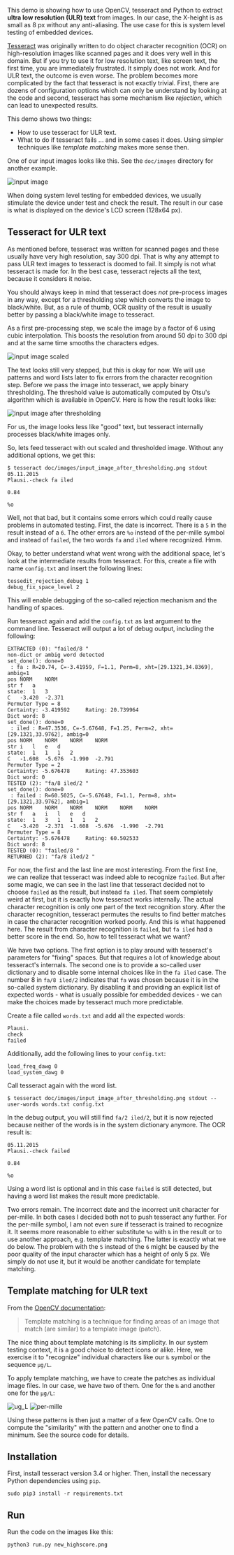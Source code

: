 This demo is showing how to use OpenCV, tesseract and Python to extract **ultra low resolution (ULR) text** from images. In our case, the X-height is as small as 8 px without any anti-aliasing. The use case for this is system level testing of embedded devices.

[Tesseract](https://en.wikipedia.org/wiki/Tesseract_(software)) was originally written to do object character recognition (OCR) on high-resolution images like scanned pages and it does very well in this domain. But if you try to use it for low resolution text, like screen text, the first time, you are immediately frustrated. It simply does not work. And for ULR text, the outcome is even worse. The problem becomes more complicated by the fact that tesseract is not exactly trivial. First, there are dozens of configuration options which can only be understand by looking at the code and second, tesseract has some mechanism like *rejection*, which can lead to unexpected results.

This demo shows two things:
- How to use tesseract for ULR text.
- What to do if tesseract fails ... and in some cases it does. Using simpler techniques like *template matching* makes more sense then.

One of our input images looks like this. See the `doc/images` directory for another example.

![input image](doc/images/input_image.png)

When doing system level testing for embedded devices, we usually stimulate the device under test and check the result. The result in our case is what is displayed on the device's LCD screen (128x64 px).

Tesseract for ULR text
----------------------

As mentioned before, tesseract was written for scanned pages and these usually have very high resolution, say 300 dpi. That is why any attempt to pass ULR text images to tesseract is doomed to fail. It simply is not what tesseract is made for. In the best case, tesseract rejects all the text, because it considers it noise.

You should always keep in mind that tesseract does *not* pre-process images in any way, except for a thresholding step which converts the image to black/white. But, as a rule of thumb, OCR quality of the result is usually better by passing a black/white image to tesseract.

As a first pre-processing step, we scale the image by a factor of 6 using cubic interpolation. This boosts the resolution from around 50 dpi to 300 dpi and at the same time smooths the characters edges.

![input image scaled](doc/images/input_image_scaled.png)

The text looks still very stepped, but this is okay for now. We will use patterns and word lists later to fix errors from the character recognition step. Before we pass the image into tesseract, we apply binary thresholding. The threshold value is automatically computed by Otsu's algorithm which is available in OpenCV. Here is how the result looks like:

![input image after thresholding](doc/image/input_image_after_thresholding.png)

For us, the image looks less like "good" text, but tesseract internally processes black/white images only.

So, lets feed tesseract with out scaled and thresholded image. Without any additional options, we get this:

    $ tesseract doc/images/input_image_after_thresholding.png stdout
    05.11.2015
    Plausi.-check fa iled

    0.84

    %o

Well, not that bad, but it contains some errors which could really cause problems in automated testing. First, the date is incorrect. There is a `5` in the result instead of a `6`. The other errors are `%o` instead of the per-mille symbol and instead of `failed`, the two words `fa` and `iled` where recognized. Hmm.

Okay, to better understand what went wrong with the additional space, let's look at the intermediate results from tesseract. For this, create a file with name `config.txt` and insert the following lines:

    tessedit_rejection_debug 1
    debug_fix_space_level 2

This will enable debugging of the so-called rejection mechanism and the handling of spaces.

Run tesseract again and add the `config.txt` as last argument to the command line. Tesseract will output a lot of debug output, including the following:

	EXTRACTED (0): "failed/8 "
	non-dict or ambig word detected
	set_done(): done=0
	 : fa : R=20.74, C=-3.41959, F=1.1, Perm=8, xht=[29.1321,34.8369], ambig=1
	pos	NORM	NORM
	str	f	a
	state:	1 	3 
	C	-3.420	-2.371
	Permuter Type = 8
	Certainty: -3.419592     Rating: 20.739964
	Dict word: 8
	set_done(): done=0
	 : iled : R=47.3536, C=-5.67648, F=1.25, Perm=2, xht=[29.1321,33.9762], ambig=0
	pos	NORM	NORM	NORM	NORM
	str	i	l	e	d
	state:	1 	1 	1 	2 
	C	-1.608	-5.676	-1.990	-2.791
	Permuter Type = 2
	Certainty: -5.676478     Rating: 47.353603
	Dict word: 0
	TESTED (2): "fa/8 iled/2 "
	set_done(): done=0
	 : failed : R=60.5025, C=-5.67648, F=1.1, Perm=8, xht=[29.1321,33.9762], ambig=1
	pos	NORM	NORM	NORM	NORM	NORM	NORM
	str	f	a	i	l	e	d
	state:	1 	3 	1 	1 	1 	2 
	C	-3.420	-2.371	-1.608	-5.676	-1.990	-2.791
	Permuter Type = 8
	Certainty: -5.676478     Rating: 60.502533
	Dict word: 8
	TESTED (0): "failed/8 "
	RETURNED (2): "fa/8 iled/2 "

For now, the first and the last line are most interesting. From the first line, we can realize that tesseract was indeed able to recognize `failed`. But after some magic, we can see in the last line that tesseract decided not to choose `failed` as the result, but instead `fa iled`. That seem completely weird at first, but it is exactly how tesseract works internally. The actual character recognition is only one part of the text recognition story. After the character recognition, tesseract permutes the results to find better matches in case the character recognition worked poorly. And this is what happened here. The result from character recognition is `failed`, but `fa iled` had a better score in the end. So, how to tell tesseract what we want?

We have two options. The first option is to play around with tesseract's parameters for "fixing" spaces. But that requires a lot of knowledge about tesseract's internals. The second one is to provide a so-called user dictionary and to disable some internal choices like in the `fa iled` case. The number 8 in `fa/8 iled/2` indicates that `fa` was chosen because it is in the so-called system dictionary. By disabling it and providing an explicit list of expected words - what is usually possible for embedded devices - we can make the choices made by tesseract much more predictable.

Create a file called `words.txt` and add all the expected words:

    Plausi.
    check
    failed

Additionally, add the following lines to your `config.txt`:

    load_freq_dawg 0
    load_system_dawg 0

Call tesseract again with the word list.

    $ tesseract doc/images/input_image_after_thresholding.png stdout --user-words words.txt config.txt

In the debug output, you will still find `fa/2 iled/2`, but it is now rejected because neither of the words is in the system dictionary anymore. The OCR result is:

    05.11.2015
    Plausi.-check failed

    0.84

    %o

Using a word list is optional and in this case `failed` is still detected, but having a word list makes the result more predictable.

Two errors remain. The incorrect date and the incorrect unit character for per-mille. In both cases I decided both not to push tesseract any further. For the per-mille symbol, I am not even sure if tesseract is trained to recognize it. It seems more reasonable to either substitute `%o` with `‰` in the result or to use another approach, e.g. template matching. The latter is exactly what we do below. The problem with the `5` instead of the `6` might be caused by the poor quality of the input character which has a height of only 5 px. We simply do not use it, but it would be another candidate for template matching.


Template matching for ULR text
------------------------------

From the [OpenCV documentation](https://docs.opencv.org/2.4/doc/tutorials/imgproc/histograms/template_matching/template_matching.html):

>  Template matching is a technique for finding areas of an image that match (are similar) to a template image (patch).

The nice thing about template matching is its simplicity. In our system testing context, it is a good choice to detect icons or alike. Here, we exercise it to "recognize" individual characters like our `‰` symbol or the sequence `µg/L`.

To apply template matching, we have to create the patches as individual image files. In our case, we have two of them. One for the `‰` and another one for the `µg/L`:

![ug_L](templates/units/ug_L.png)
![per-mille](templates/units/per-mille.png)

Using these patterns is then just a matter of a few OpenCV calls. One to compute the "similarity" with the pattern and another one to find a minimum. See the source code for details.


Installation
------------

First, install tesseract version 3.4 or higher. Then, install the necessary Python
dependencies using `pip`.

    sudo pip3 install -r requirements.txt

Run
---

Run the code on the images like this:

    python3 run.py new_highscore.png